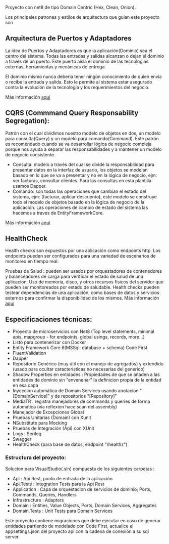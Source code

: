 Proyecto con net8 de tipo Domain Centric (Hex, Clean, Onion).

Los principales patrones y estilos de arquitectura que guían este proyecto son

## Arquitectura de Puertos y Adaptadores
La idea de Puertos y Adaptadores es que la aplicación(Dominio) sea el centro del sistema. Todas las entradas y salidas alcanzan o dejan el dominio a traves de un puerto. Este puerto aisla el dominio de las tecnologias externas, herramientas y mecánicas de entrega.

El dominio mismo nunca deberia tener ningún conocimiento de quien envía o recibe la entrada y salida. Esto le permite al sistema estar asegurado contra la evolución de la tecnología y los requerimientos del negocio.

Más información [aquí](https://www.thinktocode.com/2018/07/19/ports-and-adapters-architecture/)

## CQRS (Commmand Query Responsability Segregation):
Patrón con el cual dividimos nuestro modelo de objetos en dos, un modelo para consulta(Query) y un modelo para comando(Command). Este patrón es recomendado cuando se va desarrollar lógica de negocio compleja porque nos ayuda a separar las responsabilidades y a mantener un modelo de negocio consistente.

* Consulta: modelo a través del cual se divide la responsabilidad para presentar datos en la interfaz de usuario, los objetos se modelan basado en lo que se va a presentar y no en la lógica de negocio, ejm: ver facturas, consultar clientes. Para las consultas en esta plantilla usamos Dapper.
* Comando: son todas las operaciones que cambian el estado del sistema, ejm: (facturar, aplicar descuento), este modelo se construye todo el modelo de objetos basado en la lógica de negocio de la aplicación. Las operaciones de cambio de estado del sistema las hacemos a traves de EntityFrameworkCore.

Más información [aquí](https://docs.microsoft.com/en-us/azure/architecture/patterns/cqrs)

## HealthCheck
Health checks son expuestos por una aplicación como endpoints http. Los endpoints pueden ser configurados para una variedad de escenarios de monitoreo en tiempo real:

Pruebas de Salud : pueden ser usados por orquestadores de contenedores y balanceadores de carga para verificar el estado de salud de una aplicacion.
Uso de memoria, disco, y otros recursos fisicos del servidor que pueden ser monitoreados por estado de saludable.
Health checks pueden testear dependencias de una aplicación, como bases de datos y servicios externos para confirmar la disponibilidad de los mismos.
Más información [aquí](https://docs.microsoft.com/en-us/aspnet/core/host-and-deploy/health-checks?view=aspnetcore-3.1)

## Especificaciones técnicas:
* Proyecto de microservicios con Net8 (Top level statements, minimal apis, mapgroup - for endpoints,  global usings, records, more...)
* Listo para contenerizar con Docker
* Entity Framework Core 8(MSSql: database + schema) Code First 
* FluentValidation
* Dapper 
* Repositorio Genérico (muy útil con el manejo de agregados) y extendido (usado para ocultar caracteristicas no necesarias del generico)
* Shadow Properties en entidades : Propiedades de que se añaden a las entidades de dominio sin "envenenar" la definicion propia de la entidad en esa capa
* Inyeccion automática de Domain Services usando anotacion "[DomainService]" y de repositorios "[Repository]"
* MediaTR : registra manejadores de commands y queries de forma automática (via reflexion hace scan del assembly)
* Manejador de Excepciones Global
* Pruebas Unitarias (Domain) con Xunit
* NSubstitute para Mocking
* Pruebas de Integración (Api) con XUnit
* Logs : Serilog
* Swagger
* HealthCheck (para base de datos, endpoint "/healthz") 

### Estructura del proyecto:
Solucion para VisualStudio(.sln) compuesta de los siguientes carpetas :

* Api : Api Rest, punto de entrada de la aplicación
* Api.Tests : Integration Tests para la Api Rest
* Application : Capa de orquestacion de servicios de dominio; Ports, Commands, Queries, Handlers
* Infrastructure : Adapters
* Domain : Entities, Value Objects, Ports, Domain Services, Aggregates
* Domain.Tests : Unit Tests para Domain Services

Este proyecto contiene migraciones que debe ejecutar en caso de generar entidades partiendo de modelado con Code First, actualice el appsettings.json del proyecto api con la cadena de conexión a su sql server.